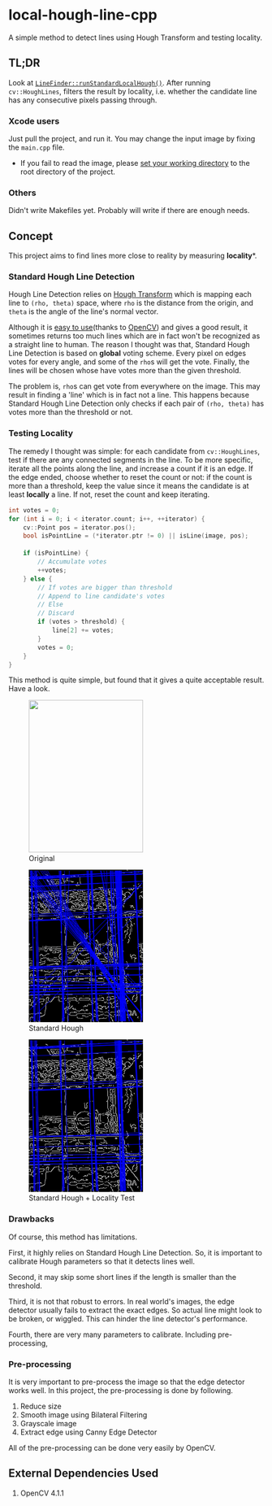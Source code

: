 # local-hough-line-cpp

A simple method to detect lines using Hough Transform and testing locality.


## TL;DR

Look at [```LineFinder::runStandardLocalHough()```](https://github.com/helloworldpark/local-hough-line-cpp/blob/876763c3c94a66db57e30bb1d2e31f196039c41b/src/LineFinder.cpp#L61). After running ```cv::HoughLines```, filters the result by locality, i.e. whether the candidate line has any consecutive pixels passing through.


### Xcode users

Just pull the project, and run it. You may change the input image by fixing the ```main.cpp``` file.

  - If you fail to read the image, please [set your working directory](https://stackoverflow.com/a/11748111/10464503) to the root directory of the project.


### Others

Didn't write Makefiles yet. Probably will write if there are enough needs.


## Concept

This project aims to find lines more close to reality by measuring **locality***.


### Standard Hough Line Detection

Hough Line Detection relies on [Hough Transform](https://en.wikipedia.org/wiki/Hough_transform) which is mapping each line to ```(rho, theta)``` space, where ```rho``` is the distance from the origin, and ```theta``` is the angle of the line's normal vector. 

Although it is [easy to use](https://docs.opencv.org/4.1.1/dd/d1a/group__imgproc__feature.html#ga46b4e588934f6c8dfd509cc6e0e4545a)(thanks to [OpenCV](https://docs.opencv.org/4.1.1/d9/db0/tutorial_hough_lines.html)) and gives a good result, it sometimes returns too much lines which are in fact won't be recognized as a straight line to human. The reason I thought was that, Standard Hough Line Detection is based on **global** voting scheme. Every pixel on edges votes for every angle, and some of the ```rho```s will get the vote. Finally, the lines will be chosen whose have votes more than the given threshold.

The problem is, ```rho```s can get vote from everywhere on the image.  This may result in finding a 'line' which is in fact not a line. This happens because Standard Hough Line Detection only checks if each pair of ```(rho, theta)``` has votes more than the threshold or not.


### Testing Locality

The remedy I thought was simple: for each candidate from ```cv::HoughLines```, test if there are any connected segments in the line. To be more specific, iterate all the points along the line, and increase a count if it is an edge. If the edge ended, choose whether to reset the count or not: if the count is more than a threshold, keep the value since it means the candidate is at least **locally** a line. If not, reset the count and keep iterating.
```c++
int votes = 0;
for (int i = 0; i < iterator.count; i++, ++iterator) {
    cv::Point pos = iterator.pos();
    bool isPointLine = (*iterator.ptr != 0) || isLine(image, pos);

    if (isPointLine) {
        // Accumulate votes
        ++votes;
    } else {
        // If votes are bigger than threshold
        // Append to line candidate's votes
        // Else
        // Discard
        if (votes > threshold) {
            line[2] += votes;
        }
        votes = 0;
    }
}
```

This method is quite simple, but found that it gives a quite acceptable result. Have a look.

<p>
    <figure style="horizontal-align:left">
    <img width="225" height="300" src="images/test27.jpg">
    <figcaption>Original</figcaption>
    </figure>
    <figure style="horizontal-align:left">
    <img width="225" height="300" src="images/results/test27_stdHough.png">
    <figcaption>Standard Hough</figcaption>
    </figure>
    <figure style="horizontal-align:left">
    <img width="225" height="300" src="images/results/test27_stdLocalHough.png">
    <figcaption>Standard Hough + Locality Test</figcaption>
    </figure>
</p>


### Drawbacks

Of course, this method has limitations. 

First, it highly relies on Standard Hough Line Detection. So, it is important to calibrate Hough parameters so that it detects lines well.

Second, it may skip some short lines if the length is smaller than the threshold. 

Third, it is not that robust to errors. In real world's images, the edge detector usually fails to extract the exact edges. So actual line might look to be broken, or wiggled. This can hinder the line detector's performance.

Fourth, there are very many parameters to calibrate. Including pre-processing, 


### Pre-processing

It is very important to pre-process the image so that the edge detector works well. In this project, the pre-processing is done by following.

  1. Reduce size
  2. Smooth image using Bilateral Filtering
  3. Grayscale image
  4. Extract edge using Canny Edge Detector
  
All of the pre-processing can be done very easily by OpenCV.


## External Dependencies Used

1. OpenCV 4.1.1


